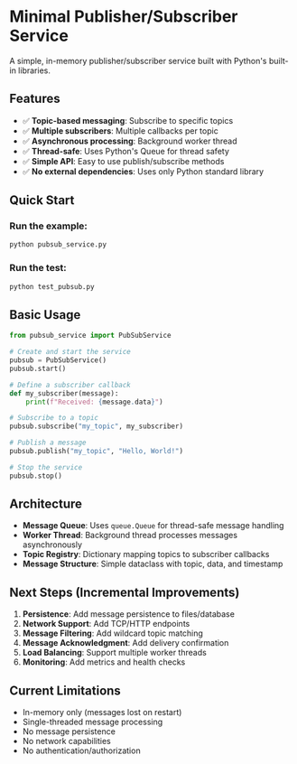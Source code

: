 # Minimal Publisher/Subscriber Service

A simple, in-memory publisher/subscriber service built with Python's built-in libraries.

## Features

- ✅ **Topic-based messaging**: Subscribe to specific topics
- ✅ **Multiple subscribers**: Multiple callbacks per topic
- ✅ **Asynchronous processing**: Background worker thread
- ✅ **Thread-safe**: Uses Python's Queue for thread safety
- ✅ **Simple API**: Easy to use publish/subscribe methods
- ✅ **No external dependencies**: Uses only Python standard library

## Quick Start

### Run the example:
```bash
python pubsub_service.py
```

### Run the test:
```bash
python test_pubsub.py
```

## Basic Usage

```python
from pubsub_service import PubSubService

# Create and start the service
pubsub = PubSubService()
pubsub.start()

# Define a subscriber callback
def my_subscriber(message):
    print(f"Received: {message.data}")

# Subscribe to a topic
pubsub.subscribe("my_topic", my_subscriber)

# Publish a message
pubsub.publish("my_topic", "Hello, World!")

# Stop the service
pubsub.stop()
```

## Architecture

- **Message Queue**: Uses `queue.Queue` for thread-safe message handling
- **Worker Thread**: Background thread processes messages asynchronously
- **Topic Registry**: Dictionary mapping topics to subscriber callbacks
- **Message Structure**: Simple dataclass with topic, data, and timestamp

## Next Steps (Incremental Improvements)

1. **Persistence**: Add message persistence to files/database
2. **Network Support**: Add TCP/HTTP endpoints
3. **Message Filtering**: Add wildcard topic matching
4. **Message Acknowledgment**: Add delivery confirmation
5. **Load Balancing**: Support multiple worker threads
6. **Monitoring**: Add metrics and health checks

## Current Limitations

- In-memory only (messages lost on restart)
- Single-threaded message processing
- No message persistence
- No network capabilities
- No authentication/authorization 